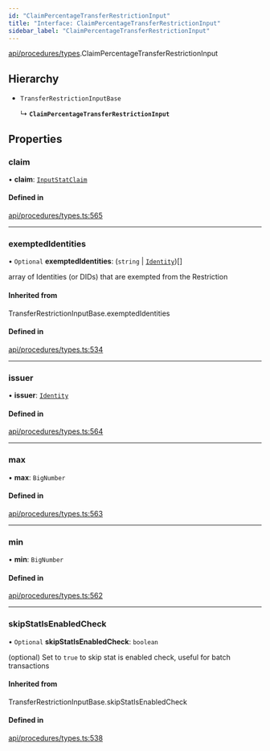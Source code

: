 ```yaml
---
id: "ClaimPercentageTransferRestrictionInput"
title: "Interface: ClaimPercentageTransferRestrictionInput"
sidebar_label: "ClaimPercentageTransferRestrictionInput"
---
```


[api/procedures/types](../../../../../modules/API/Procedures/Types/Types.md).ClaimPercentageTransferRestrictionInput

## Hierarchy

- `TransferRestrictionInputBase`

  ↳ **`ClaimPercentageTransferRestrictionInput`**

## Properties

### claim

• **claim**: [`InputStatClaim`](../../../../../modules/API/Entities/Types/Types.md#inputstatclaim)

#### Defined in

[api/procedures/types.ts:565](https://github.com/PolymeshAssociation/polymesh-sdk/blob/8a9e72221/src/api/procedures/types.ts#L565)

___

### exemptedIdentities

• `Optional` **exemptedIdentities**: (`string` \| [`Identity`](../../../../../classes/API/Entities/Identity/Identity.md))[]

array of Identities (or DIDs) that are exempted from the Restriction

#### Inherited from

TransferRestrictionInputBase.exemptedIdentities

#### Defined in

[api/procedures/types.ts:534](https://github.com/PolymeshAssociation/polymesh-sdk/blob/8a9e72221/src/api/procedures/types.ts#L534)

___

### issuer

• **issuer**: [`Identity`](../../../../../classes/API/Entities/Identity/Identity.md)

#### Defined in

[api/procedures/types.ts:564](https://github.com/PolymeshAssociation/polymesh-sdk/blob/8a9e72221/src/api/procedures/types.ts#L564)

___

### max

• **max**: `BigNumber`

#### Defined in

[api/procedures/types.ts:563](https://github.com/PolymeshAssociation/polymesh-sdk/blob/8a9e72221/src/api/procedures/types.ts#L563)

___

### min

• **min**: `BigNumber`

#### Defined in

[api/procedures/types.ts:562](https://github.com/PolymeshAssociation/polymesh-sdk/blob/8a9e72221/src/api/procedures/types.ts#L562)

___

### skipStatIsEnabledCheck

• `Optional` **skipStatIsEnabledCheck**: `boolean`

(optional) Set to `true` to skip stat is enabled check, useful for batch transactions

#### Inherited from

TransferRestrictionInputBase.skipStatIsEnabledCheck

#### Defined in

[api/procedures/types.ts:538](https://github.com/PolymeshAssociation/polymesh-sdk/blob/8a9e72221/src/api/procedures/types.ts#L538)
